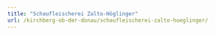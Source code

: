 ```yaml
---
title: "Schaufleischerei Zalto-Höglinger"
url: /kirchberg-ob-der-donau/schaufleischerei-zalto-hoeglinger/
---
```

